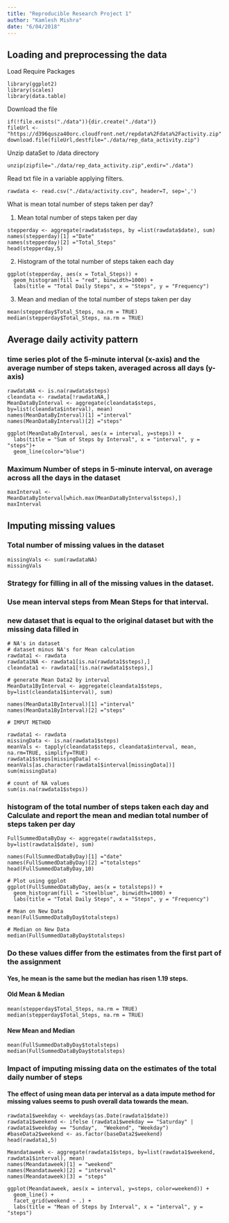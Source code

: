 ```yaml
---
title: "Reproducible Research Project 1"
author: "Kamlesh Mishra"
date: "6/04/2018"
---
```


Loading and preprocessing the data
----------------------------------

Load Require Packages

```{r}
library(ggplot2)
library(scales)
library(data.table)
```

Download the file

```{r}
if(!file.exists("./data")){dir.create("./data")}
fileUrl <- "https://d396qusza40orc.cloudfront.net/repdata%2Fdata%2Factivity.zip"
download.file(fileUrl,destfile="./data/rep_data_activity.zip")
```

Unzip dataSet to /data directory

```{r}
unzip(zipfile="./data/rep_data_activity.zip",exdir="./data")
```

Read txt file in a variable applying filters.

```{r}
rawdata <- read.csv("./data/activity.csv", header=T, sep=',')
```

What is mean total number of steps taken per day?

1. Mean total number of steps taken per day

```{r}
stepperday <- aggregate(rawdata$steps, by =list(rawdata$date), sum)
names(stepperday)[1] ="Date"
names(stepperday)[2] ="Total_Steps"
head(stepperday,5)
```

2. Histogram of the total number of steps taken each day

```{r}
ggplot(stepperday, aes(x = Total_Steps)) +
  geom_histogram(fill = "red", binwidth=1000) +
  labs(title = "Total Daily Steps", x = "Steps", y = "Frequency")
```

3. Mean and median of the total number of steps taken per day

```{r}
mean(stepperday$Total_Steps, na.rm = TRUE)
median(stepperday$Total_Steps, na.rm = TRUE)
```

## Average daily activity pattern

### time series plot of the 5-minute interval (x-axis) and the average number of steps taken, averaged across all days (y-axis)

```{r}
rawdataNA <- is.na(rawdata$steps)
cleandata <- rawdata[!rawdataNA,]
MeanDataByInterval <- aggregate(cleandata$steps, by=list(cleandata$interval), mean)
names(MeanDataByInterval)[1] ="interval"
names(MeanDataByInterval)[2] ="steps"

ggplot(MeanDataByInterval, aes(x = interval, y=steps)) +
  labs(title = "Sum of Steps by Interval", x = "interval", y = "steps")+
  geom_line(color="blue") 
```

### Maximum Number of steps in 5-minute interval, on average across all the days in the dataset

```{r}
maxInterval <- MeanDataByInterval[which.max(MeanDataByInterval$steps),]
maxInterval
```

##  Imputing missing values

### Total number of missing values in the dataset

```{r}
missingVals <- sum(rawdataNA)
missingVals
```

### Strategy for filling in all of the missing values in the dataset.
### Use mean interval steps from Mean Steps for that interval.
### new dataset that is equal to the original dataset but with the missing data filled in

```{r}
# NA's in dataset
# dataset minus NA's for Mean calculation
rawdata1 <- rawdata
rawdata1NA <- rawdata1[is.na(rawdata1$steps),]
cleandata1 <- rawdata1[!is.na(rawdata1$steps),]

# generate Mean Data2 by interval
MeanData1ByInterval <- aggregate(cleandata1$steps, by=list(cleandata1$interval), sum)

names(MeanData1ByInterval)[1] ="interval"
names(MeanData1ByInterval)[2] ="steps"

# IMPUT METHOD

rawdata1 <- rawdata
missingData <- is.na(rawdata1$steps)
meanVals <- tapply(cleandata$steps, cleandata$interval, mean, na.rm=TRUE, simplify=TRUE)
rawdata1$steps[missingData] <- meanVals[as.character(rawdata1$interval[missingData])]
sum(missingData)
```

```{r}
# count of NA values
sum(is.na(rawdata1$steps))
```

### histogram of the total number of steps taken each day and Calculate and report the mean and median total number of steps taken per day

```{r}
FullSummedDataByDay <- aggregate(rawdata1$steps, by=list(rawdata1$date), sum)

names(FullSummedDataByDay)[1] ="date"
names(FullSummedDataByDay)[2] ="totalsteps"
head(FullSummedDataByDay,10)

# Plot using ggplot
ggplot(FullSummedDataByDay, aes(x = totalsteps)) +
  geom_histogram(fill = "steelblue", binwidth=1000) +
  labs(title = "Total Daily Steps", x = "Steps", y = "Frequency")

# Mean on New Data
mean(FullSummedDataByDay$totalsteps)

# Median on New Data
median(FullSummedDataByDay$totalsteps)
```

###  Do these values differ from the estimates from the first part of the assignment

#### Yes, he mean is the same but the median has risen 1.19 steps. 

#### Old Mean & Median
```{r}
mean(stepperday$Total_Steps, na.rm = TRUE)
median(stepperday$Total_Steps, na.rm = TRUE)
```
#### New Mean and Median
```{r}
mean(FullSummedDataByDay$totalsteps)
median(FullSummedDataByDay$totalsteps)
```

### Impact of imputing missing data on the estimates of the total daily number of steps

#### The effect of using mean data per interval as a data impute method for missing values seems to push overall data towards the mean.

```{r}
rawdata1$weekday <- weekdays(as.Date(rawdata1$date))
rawdata1$weekend <- ifelse (rawdata1$weekday == "Saturday" | rawdata1$weekday == "Sunday",  "Weekend", "Weekday")
#baseData2$weekend <- as.factor(baseData2$weekend)
head(rawdata1,5)

Meandataweek <- aggregate(rawdata1$steps, by=list(rawdata1$weekend, rawdata1$interval), mean)
names(Meandataweek)[1] = "weekend"
names(Meandataweek)[2] = "interval"
names(Meandataweek)[3] = "steps"

ggplot(Meandataweek, aes(x = interval, y=steps, color=weekend)) +
  geom_line() +
  facet_grid(weekend ~ .) +
  labs(title = "Mean of Steps by Interval", x = "interval", y = "steps")
```
